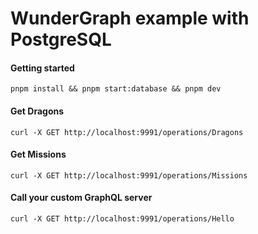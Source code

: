 # WunderGraph example with PostgreSQL

#### Getting started

```shell
pnpm install && pnpm start:database && pnpm dev
```

#### Get Dragons

```shell
curl -X GET http://localhost:9991/operations/Dragons
```

#### Get Missions

```shell
curl -X GET http://localhost:9991/operations/Missions
```

#### Call your custom GraphQL server

```shell
curl -X GET http://localhost:9991/operations/Hello
```
